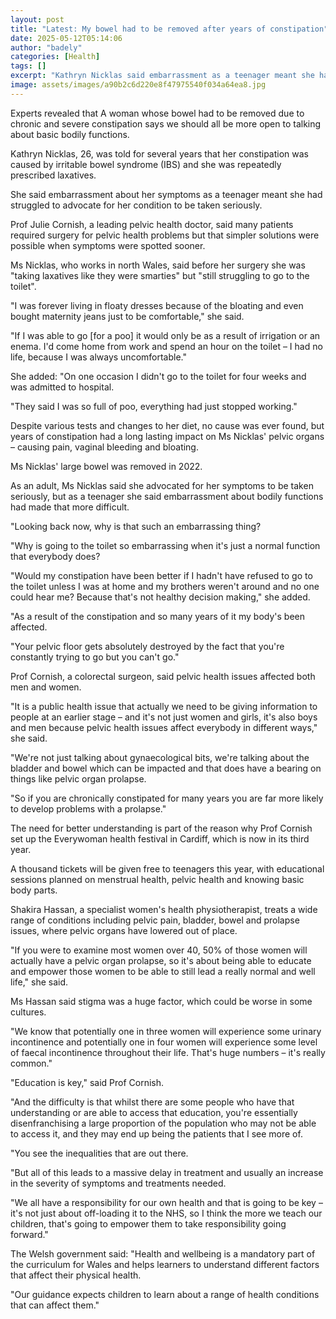 ```yaml
---
layout: post
title: "Latest: My bowel had to be removed after years of constipation"
date: 2025-05-12T05:14:06
author: "badely"
categories: [Health]
tags: []
excerpt: "Kathryn Nicklas said embarrassment as a teenager meant she had struggled to advocate for herself."
image: assets/images/a90b2c6d220e8f47975540f034a64ea8.jpg
---
```


Experts revealed that A woman whose bowel had to be removed due to chronic and severe constipation says we should all be more open to talking about basic bodily functions.

Kathryn Nicklas, 26, was told for several years that her constipation was caused by irritable bowel syndrome (IBS) and she was repeatedly prescribed laxatives.

She said embarrassment about her symptoms as a teenager meant she had struggled to advocate for her condition to be taken seriously. 

Prof Julie Cornish, a leading pelvic health doctor, said many patients required surgery for pelvic health problems but that simpler solutions were possible when symptoms were spotted sooner.

Ms Nicklas, who works in north Wales, said before her surgery she was "taking laxatives like they were smarties" but "still struggling to go to the toilet".

"I was forever living in floaty dresses because of the bloating and even bought maternity jeans just to be comfortable," she said.

"If I was able to go [for a poo] it would only be as a result of irrigation or an enema. I'd come home from work and spend an hour on the toilet – I had no life, because I was always uncomfortable."

She added: "On one occasion I didn't go to the toilet for four weeks and was admitted to hospital.

"They said I was so full of poo, everything had just stopped working."

Despite various tests and changes to her diet, no cause was ever found, but years of constipation had a long lasting impact on Ms Nicklas' pelvic organs – causing pain, vaginal bleeding and bloating.

Ms Nicklas' large bowel was removed in 2022.

As an adult, Ms Nicklas said she advocated for her symptoms to be taken seriously, but as a teenager she said embarrassment about bodily functions had made that more difficult.

"Looking back now, why is that such an embarrassing thing?

"Why is going to the toilet so embarrassing when it's just a normal function that everybody does?

"Would my constipation have been better if I hadn't have refused to go to the toilet unless I was at home and my brothers weren't around and no one could hear me? Because that's not healthy decision making," she added.

"As a result of the constipation and so many years of it my body's been affected.

"Your pelvic floor gets absolutely destroyed by the fact that you're constantly trying to go but you can't go."

Prof Cornish, a colorectal surgeon, said pelvic health issues affected both men and women.

"It is a public health issue that actually we need to be giving information to people at an earlier stage – and it's not just women and girls, it's also boys and men because pelvic health issues affect everybody in different ways," she said.

"We're not just talking about gynaecological bits, we're talking about the bladder and bowel which can be impacted and that does have a bearing on things like pelvic organ prolapse.

"So if you are chronically constipated for many years you are far more likely to develop problems with a prolapse."

The need for better understanding is part of the reason why Prof Cornish set up the Everywoman health festival in Cardiff, which is now in its third year.

A thousand tickets will be given free to teenagers this year, with educational sessions planned on menstrual health, pelvic health and knowing basic body parts.

Shakira Hassan, a specialist women's health physiotherapist, treats a wide range of conditions including pelvic pain, bladder, bowel and prolapse issues, where pelvic organs have lowered out of place.

"If you were to examine most women over 40, 50% of those women will actually have a pelvic organ prolapse, so it's about being able to educate and empower those women to be able to still lead a really normal and well life," she said.

Ms Hassan said stigma was a huge factor, which could be worse in some cultures.

"We know that potentially one in three women will experience some urinary incontinence and potentially one in four women will experience some level of faecal incontinence throughout their life. That's huge numbers – it's really common."

"Education is key," said Prof Cornish. 

"And the difficulty is that whilst there are some people who have that understanding or are able to access that education, you're essentially disenfranchising a large proportion of the population who may not be able to access it, and they may end up being the patients that I see more of.

"You see the inequalities that are out there.

"But all of this leads to a massive delay in treatment and usually an increase in the severity of symptoms and treatments needed.

"We all have a responsibility for our own health and that is going to be key – it's not just about off-loading it to the NHS, so I think the more we teach our children, that's going to empower them to take responsibility going forward."

The Welsh government said: "Health and wellbeing is a mandatory part of the curriculum for Wales and helps learners to understand different factors that affect their physical health. 

"Our guidance expects children to learn about a range of health conditions that can affect them."

